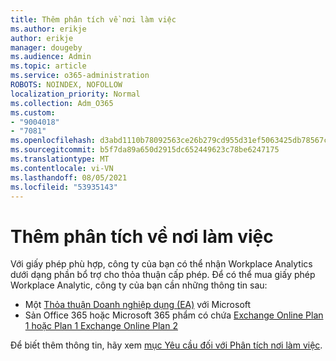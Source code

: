 ```yaml
---
title: Thêm phân tích về nơi làm việc
ms.author: erikje
author: erikje
manager: dougeby
ms.audience: Admin
ms.topic: article
ms.service: o365-administration
ROBOTS: NOINDEX, NOFOLLOW
localization_priority: Normal
ms.collection: Adm_O365
ms.custom:
- "9004018"
- "7081"
ms.openlocfilehash: d3abd1110b78092563ce26b279cd955d31ef5063425db78567c3cfd906007c0e
ms.sourcegitcommit: b5f7da89a650d2915dc652449623c78be6247175
ms.translationtype: MT
ms.contentlocale: vi-VN
ms.lasthandoff: 08/05/2021
ms.locfileid: "53935143"
---
```

# <a name="add-workplace-analytics"></a>Thêm phân tích về nơi làm việc

Với giấy phép phù hợp, công ty của bạn có thể nhận Workplace Analytics dưới dạng phần bổ trợ cho thỏa thuận cấp phép. Để có thể mua giấy phép Workplace Analytic, công ty của bạn cần những thông tin sau: 

- Một [Thỏa thuận Doanh nghiệp dụng (EA)](https://docs.microsoft.com/workplace-analytics/setup/environment-requirements#enterprise-agreements) với Microsoft
- Sản Office 365 hoặc Microsoft 365 phẩm có chứa [Exchange Online Plan 1 hoặc Plan 1 Exchange Online Plan 2](https://docs.microsoft.com/workplace-analytics/setup/environment-requirements#exchange-online-plans)

Để biết thêm thông tin, hãy xem [mục Yêu cầu đối với Phân tích nơi làm việc](https://docs.microsoft.com/workplace-analytics/setup/environment-requirements). 
